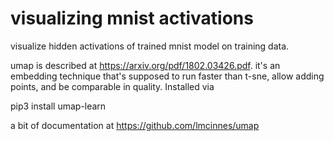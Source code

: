 # visualizing mnist activations

visualize hidden activations of trained mnist model on training data.

umap is described at https://arxiv.org/pdf/1802.03426.pdf. it's an embedding technique that's supposed to run faster than t-sne, allow adding points, and be comparable in quality. Installed via

pip3 install umap-learn

a bit of documentation at https://github.com/lmcinnes/umap
